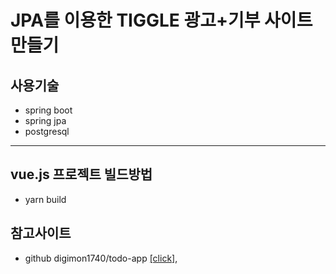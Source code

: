 # JPA를 이용한 TIGGLE 광고+기부 사이트 만들기


## 사용기술
* spring boot
* spring jpa
* postgresql

---

## vue.js 프로젝트 빌드방법
* yarn build

## 참고사이트
*  github digimon1740/todo-app [[click]][1],

[1]: https://github.com/digimon1740/todo-app



